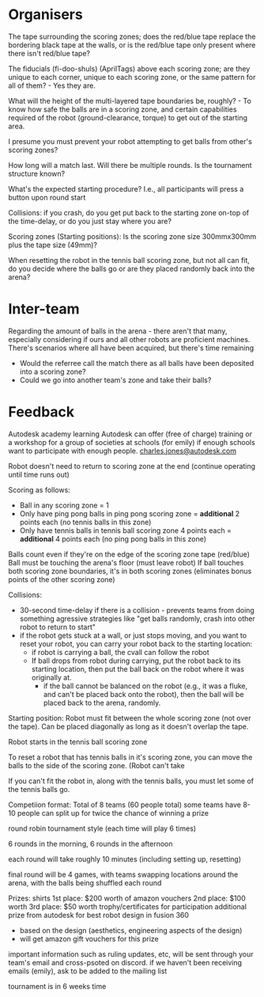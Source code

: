 # Organisers
The tape surrounding the scoring zones; does the red/blue tape replace the bordering black tape at the walls, or is the red/blue tape only present where there isn't red/blue tape?

The fiducials (fi-doo-shuls) (AprilTags) above each scoring zone; are they unique to each corner, unique to each scoring zone, or the same pattern for all of them? - Yes they are.

What will the height of the multi-layered tape boundaries be, roughly? - To know how safe the balls are in a scoring zone, and certain capabilities required of the robot (ground-clearance, torque) to get out of the starting area.

I presume you must prevent your robot attempting to get balls from other's scoring zones?

How long will a match last. Will there be multiple rounds. Is the tournament structure known?

What's the expected starting procedure? I.e., all participants will press a button upon round start

Collisions: if you crash, do you get put back to the starting zone on-top of the time-delay, or do you just stay where you are?

Scoring zones (Starting positions): Is the scoring zone size 300mmx300mm plus the tape size (49mm)?

When resetting the robot in the tennis ball scoring zone, but not all can fit, do you decide where the balls go or are they placed randomly back into the arena?

# Inter-team
Regarding the amount of balls in the arena - there aren't that many, especially considering if ours and all other robots are proficient machines. There's scenarios where all have been acquired, but there's time remaining

- Would the referree call the match there as all balls have been deposited into a scoring zone? 
- Could we go into another team's zone and take their balls?

# Feedback
Autodesk academy learning
Autodesk can offer (free of charge) training or a workshop for a group of societies at schools (for emily) if enough schools want to participate with enough people. charles.jones@autodesk.com

Robot doesn't need to return to scoring zone at the end (continue operating until time runs out)

Scoring as follows:
- Ball in any scoring zone = 1
- Only have ping pong balls in ping pong scoring zone = **additional** 2 points each (no tennis balls in this zone)
- Only have tennis balls in tennis ball scoring zone 4 points each = **additional** 4 points each (no ping pong balls in this zone)

Balls count even if they're on the edge of the scoring zone tape (red/blue)
Ball must be touching the arena's floor (must leave robot)
If ball touches both scoring zone boundaries, it's in both scoring zones (eliminates bonus points of the other scoring zone)

Collisions:
- 30-second time-delay if there is a collision - prevents teams from doing something agressive strategies like "get balls randomly, crash into other robot to return to start"
- if the robot gets stuck at a wall, or just stops moving, and you want to reset your robot, you can carry your robot back to the starting location:
	- if robot is carrying a ball, the cvall can follow the robot
	- If ball drops from robot during carrying, put the robot back to its starting location, then put the ball back on the robot where it was originally at.
		- if the ball cannot be balanced on the robot (e.g., it was a fluke, and can't be placed back onto the robot), then the ball will be placed back to the arena, randomly.

Starting position:
Robot must fit between the whole scoring zone (not over the tape). Can be placed diagonally as long as it doesn't overlap the tape.

Robot starts in the tennis ball scoring zone

To reset a robot that has tennis balls in it's scoring zone, you can move the balls to the side of the scoring zone. (Robot can't take 

If you can't fit the robot in, along with the tennis balls, you must let some of the tennis balls go.

Competiion format:
Total of 8 teams (60 people total)
some teams have 8-10 people
can split up for twice the chance of winning a prize

round robin tournament style (each time will play 6 times)

6 rounds in the morning, 6 rounds in the afternoon

each round will take roughly 10 minutes (including setting up, resetting)

final round will be 4 games, with teams swapping locations around the arena, with the balls being shuffled each round

Prizes:
shirts
1st place: $200 worth of amazon vouchers
2nd place: $100 worth
3rd place: $50 worth
trophy/certificates for participation
additional prize from autodesk for best robot design in fusion 360
- based on the design (aesthetics, engineering aspects of the design)
- will get amazon gift vouchers for this prize

important information such as ruling updates, etc, will be sent through your team's email and cross-psoted on discord.
if we haven't been receiving emails (emily), ask to be added to the mailing list

tournament is in 6 weeks time